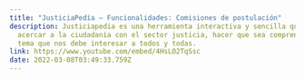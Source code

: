 ```yaml
---
title: "JusticiaPedía – Funcionalidades: Comisiones de postulación"
description: Justiciapedia es una herramienta interactiva y sencilla que busca
  acercar a la ciudadanía con el sector justicia, hacer que sea comprensible un
  tema que nos debe interesar a todos y todas.
link: https://www.youtube.com/embed/4HsLO2TqSsc
date: 2022-03-08T03:49:33.759Z
---
```

